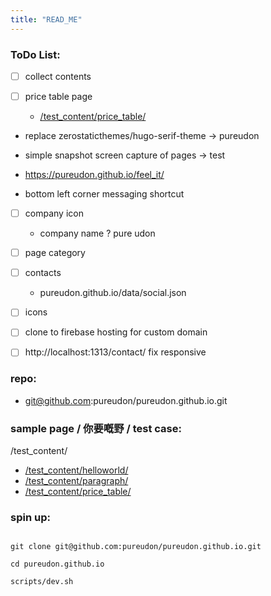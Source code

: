 ```yaml
---
title: "READ_ME"
---
```


### ToDo List:

- [ ] collect contents

- [ ] price table page

  - [/test_content/price_table/](/test_content/price_table/)

- replace zerostaticthemes/hugo-serif-theme -> pureudon

- simple snapshot screen capture of pages -> test

- https://pureudon.github.io/feel_it/

- bottom left corner messaging shortcut

- [ ] company icon

  - company name ? pure udon

- [ ] page category

- [ ] contacts

  - pureudon.github.io/data/social.json

- [ ] icons

- [ ] clone to firebase hosting for custom domain

- [ ] http://localhost:1313/contact/ fix responsive

### repo:

- git@github.com:pureudon/pureudon.github.io.git

### sample page / 你要嘅野 / test case:

/test_content/

- [/test_content/helloworld/](/test_content/helloworld/)
- [/test_content/paragraph/](/test_content/paragraph/)
- [/test_content/price_table/](/test_content/price_table/)

### spin up:

```

git clone git@github.com:pureudon/pureudon.github.io.git

cd pureudon.github.io

scripts/dev.sh

```
